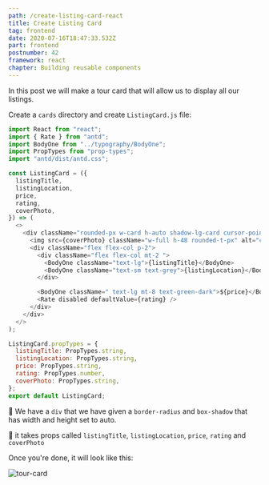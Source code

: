 ```yaml
---
path: /create-listing-card-react
title: Create Listing Card
tag: frontend
date: 2020-07-16T18:47:33.532Z
part: frontend
postnumber: 42
framework: react
chapter: Building reusable components
---
```



In this post we will make a tour card that will allow us to display all our listings. 

Create a `cards` directory and create `ListingCard.js` file:

```javascript
import React from "react";
import { Rate } from "antd";
import BodyOne from "../typography/BodyOne";
import PropTypes from "prop-types";
import "antd/dist/antd.css";

const ListingCard = ({
  listingTitle,
  listingLocation,
  price,
  rating,
  coverPhoto,
}) => (
  <>
    <div className="rounded-px w-card h-auto shadow-lg-card cursor-pointer">
      <img src={coverPhoto} className="w-full h-48 rounded-t-px" alt="cover" />
      <div className="flex flex-col p-2">
        <div className="flex flex-col mt-2 ">
          <BodyOne className="text-lg">{listingTitle}</BodyOne>
          <BodyOne className="text-sm text-grey">{listingLocation}</BodyOne>
        </div>

        <BodyOne className=" text-lg mt-8 text-green-dark">${price}</BodyOne>
        <Rate disabled defaultValue={rating} />
      </div>
    </div>
  </>
);

ListingCard.propTypes = {
  listingTitle: PropTypes.string,
  listingLocation: PropTypes.string,
  price: PropTypes.string,
  rating: PropTypes.number,
  coverPhoto: PropTypes.string,
};
export default ListingCard;
```

🎡  We have a `div` that we have given a `border-radius` and `box-shadow` that has width and height set to auto.

🎡 it takes props called `listingTitle`, `listingLocation`, `price`, `rating` and `coverPhoto`

Once you're done, it will look like this:

![tour-card](/uploads/tourcard.png)